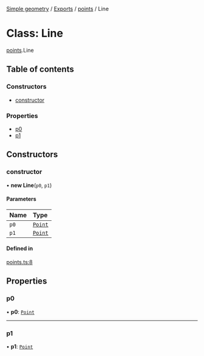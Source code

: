 [Simple geometry](../README.md) / [Exports](../modules.md) / [points](../modules/points.md) / Line

# Class: Line

[points](../modules/points.md).Line

## Table of contents

### Constructors

- [constructor](points.Line.md#constructor)

### Properties

- [p0](points.Line.md#p0)
- [p1](points.Line.md#p1)

## Constructors

### constructor

• **new Line**(`p0`, `p1`)

#### Parameters

| Name | Type |
| :------ | :------ |
| `p0` | [`Point`](points.Point.md) |
| `p1` | [`Point`](points.Point.md) |

#### Defined in

[points.ts:8](https://github.com/RodionNikolaev/simple-geometry/blob/670e0f4/src/points.ts#L8)

## Properties

### p0

• **p0**: [`Point`](points.Point.md)

___

### p1

• **p1**: [`Point`](points.Point.md)
